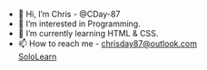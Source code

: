 - 👋 Hi, I’m Chris - @CDay-87
- 👀 I’m interested in Programming.
- 🌱 I’m currently learning HTML & CSS.
- 📫 How to reach me - chrisday87@outlook.com <br>
       <a href="https://www.sololearn.com/profile/26072462" target="_blank">SoloLearn</a>

<!---
CDay-87/CDay-87 is a ✨ special ✨ repository because its `README.md` (this file) appears on your GitHub profile.
You can click the Preview link to take a look at your changes.
--->
